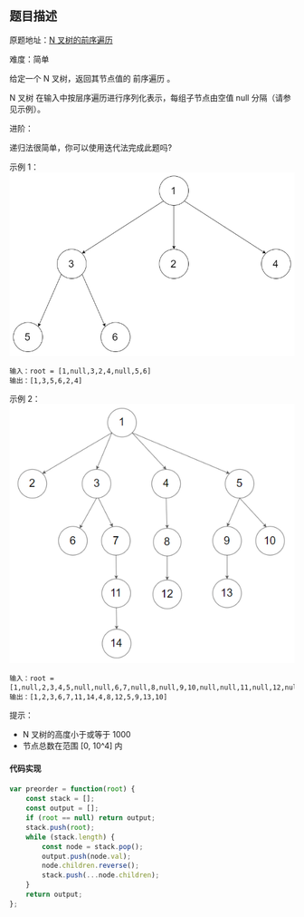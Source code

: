 ## 题目描述

原题地址：[N 叉树的前序遍历](https://leetcode-cn.com/problems/n-ary-tree-preorder-traversal/)

难度：简单

给定一个 N 叉树，返回其节点值的 前序遍历 。

N 叉树 在输入中按层序遍历进行序列化表示，每组子节点由空值 null 分隔（请参见示例）。

进阶：

递归法很简单，你可以使用迭代法完成此题吗?

示例 1：
![](./img/n-preorder1.png)
```
输入：root = [1,null,3,2,4,null,5,6]
输出：[1,3,5,6,2,4]
```
示例 2：
![](./img/n-preorder2.png)
```
输入：root = [1,null,2,3,4,5,null,null,6,7,null,8,null,9,10,null,null,11,null,12,null,13,null,null,14]
输出：[1,2,3,6,7,11,14,4,8,12,5,9,13,10]
```

提示：
- N 叉树的高度小于或等于 1000
- 节点总数在范围 [0, 10^4] 内

#### 代码实现
```js
var preorder = function(root) {
    const stack = [];
    const output = [];
    if (root == null) return output;
    stack.push(root);
    while (stack.length) {
        const node = stack.pop();
        output.push(node.val);
        node.children.reverse();
        stack.push(...node.children);
    }
    return output;
};
```